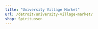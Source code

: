 ```yaml
---
title: "University Village Market"
url: /detroit/university-village-market/
shop: Spirituosen
---
```

